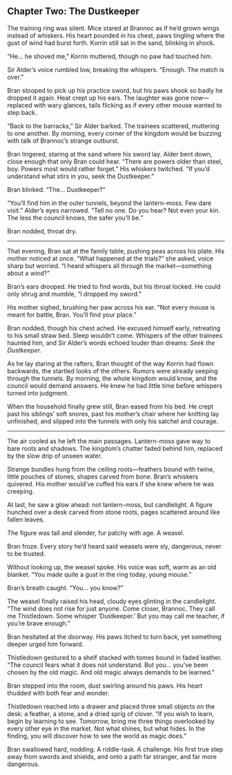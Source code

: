 ## Chapter Two: The Dustkeeper

The training ring was silent. Mice stared at Brannoc as if he’d grown wings instead of whiskers. His heart pounded in his chest, paws tingling where the gust of wind had burst forth. Korrin still sat in the sand, blinking in shock.

“He… he shoved me,” Korrin muttered, though no paw had touched him.

Sir Alder’s voice rumbled low, breaking the whispers. “Enough. The match is over.”

Bran stooped to pick up his practice sword, but his paws shook so badly he dropped it again. Heat crept up his ears. The laughter was gone now—replaced with wary glances, tails flicking as if every other mouse wanted to step back.

“Back to the barracks,” Sir Alder barked. The trainees scattered, muttering to one another. By morning, every corner of the kingdom would be buzzing with talk of Brannoc’s strange outburst.

Bran lingered, staring at the sand where his sword lay. Alder bent down, close enough that only Bran could hear. “There are powers older than steel, boy. Powers most would rather forget.” His whiskers twitched. “If you’d understand what stirs in you, seek the Dustkeeper.”

Bran blinked. “The… Dustkeeper?”

“You’ll find him in the outer tunnels, beyond the lantern-moss. Few dare visit.” Alder’s eyes narrowed. “Tell no one. Do you hear? Not even your kin. The less the council knows, the safer you’ll be.”

Bran nodded, throat dry.

---

That evening, Bran sat at the family table, pushing peas across his plate. His mother noticed at once. “What happened at the trials?” she asked, voice sharp but worried. “I heard whispers all through the market—something about a wind?”

Bran’s ears drooped. He tried to find words, but his throat locked. He could only shrug and mumble, “I dropped my sword.”

His mother sighed, brushing her paw across his ear. “Not every mouse is meant for battle, Bran. You’ll find your place.”

Bran nodded, though his chest ached. He excused himself early, retreating to his small straw bed. Sleep wouldn’t come. Whispers of the other trainees haunted him, and Sir Alder’s words echoed louder than dreams: *Seek the Dustkeeper.*

As he lay staring at the rafters, Bran thought of the way Korrin had flown backwards, the startled looks of the others. Rumors were already seeping through the tunnels. By morning, the whole kingdom would know, and the council would demand answers. He knew he had little time before whispers turned into judgment.

When the household finally grew still, Bran eased from his bed. He crept past his siblings’ soft snores, past his mother’s chair where her knitting lay unfinished, and slipped into the tunnels with only his satchel and courage.

---

The air cooled as he left the main passages. Lantern-moss gave way to bare roots and shadows. The kingdom’s chatter faded behind him, replaced by the slow drip of unseen water.

Strange bundles hung from the ceiling roots—feathers bound with twine, little pouches of stones, shapes carved from bone. Bran’s whiskers quivered. His mother would’ve cuffed his ears if she knew where he was creeping.

At last, he saw a glow ahead: not lantern-moss, but candlelight. A figure hunched over a desk carved from stone roots, pages scattered around like fallen leaves.

The figure was tall and slender, fur patchy with age. A weasel.

Bran froze. Every story he’d heard said weasels were sly, dangerous, never to be trusted.

Without looking up, the weasel spoke. His voice was soft, warm as an old blanket. “You made quite a gust in the ring today, young mouse.”

Bran’s breath caught. “You… you know?”

The weasel finally raised his head, cloudy eyes glinting in the candlelight. “The wind does not rise for just anyone. Come closer, Brannoc. They call me Thistledown. Some whisper ‘Dustkeeper.’ But you may call me teacher, if you’re brave enough.”

Bran hesitated at the doorway. His paws itched to turn back, yet something deeper urged him forward.

Thistledown gestured to a shelf stacked with tomes bound in faded leather. “The council fears what it does not understand. But you… you’ve been chosen by the old magic. And old magic always demands to be learned.”

Bran stepped into the room, dust swirling around his paws. His heart thudded with both fear and wonder.

Thistledown reached into a drawer and placed three small objects on the desk: a feather, a stone, and a dried sprig of clover. “If you wish to learn, begin by learning to see. Tomorrow, bring me three things overlooked by every other eye in the market. Not what shines, but what hides. In the finding, you will discover how to see the world as magic does.”

Bran swallowed hard, nodding. A riddle-task. A challenge. His first true step away from swords and shields, and onto a path far stranger, and far more dangerous.
